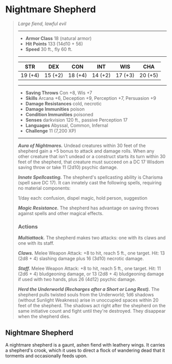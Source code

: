 # Nightmare Shepherd
>*Large fiend, lawful evil*
>___
>- **Armor Class** 18 (natural armor)
>- **Hit Points** 133 (14d10 + 56)
>- **Speed** 30 ft., fly 60 ft.
>___
>|STR|DEX|CON|INT|WIS|CHA|
>|:---:|:---:|:---:|:---:|:---:|:---:|
>|19 (+4)|15 (+2)|18 (+4)|14 (+2)|17 (+3)|20 (+5)|
>___
>- **Saving Throws** Con +8, Wis +7
>- **Skills** Arcana +6, Deception +9, Perception +7, Persuasion +9
>- **Damage Resistances** cold, necrotic
>- **Damage Immunities** poison
>- **Condition Immunities** poisoned
>- **Senses** darkvision 120 ft., passive Perception 17
>- **Languages** Abyssal, Common, Infernal
>- **Challenge** 11 (7,200 XP)
>___
>***Aura of Nightmares.*** Undead creatures within 30 feet of the shepherd gain a +5 bonus to attack and damage rolls. When any other creature that isn't undead or a construct starts its turn within 30 feet of the shepherd, that creature must succeed on a DC 17 Wisdom saving throw or take 11 (2d10) psychic damage.  
>
>***Innate Spellcasting.*** The shepherd's spellcasting ability is Charisma (spell save DC 17). It can innately cast the following spells, requiring no material components:  
>
>1/day each: confusion, dispel magic, hold person, suggestion  
>
>
>***Magic Resistance.*** The shepherd has advantage on saving throws against spells and other magical effects.  
>
>### Actions
>***Multiattack.*** The shepherd makes two attacks: one with its claws and one with its staff.  
>
>***Claws.*** Melee Weapon Attack: +8 to hit, reach 5 ft., one target. Hit: 13 (2d8 + 4) slashing damage plus 16 (3d10) necrotic damage.  
>
>***Staff.*** Melee Weapon Attack: +8 to hit, reach 5 ft., one target. Hit: 11 (2d6 + 4) bludgeoning damage, or 13 (2d8 + 4) bludgeoning damage if used with two hands, plus 26 (4d12) psychic damage.  
>
>***Herd the Underworld (Recharges after a Short or Long Rest).*** The shepherd pulls twisted souls from the Underworld; 1d6 shadows (without Sunlight Weakness) arise in unoccupied spaces within 20 feet of the shepherd. The shadows act right after the shepherd on the same initiative count and fight until they're destroyed. They disappear when the shepherd dies.
## Nightmare Shepherd
A nightmare shepherd is a gaunt, ashen fiend with leathery wings. It carries a shepherd's crook, which it uses to direct a flock of wandering dead that it torments and occasionally feeds upon.